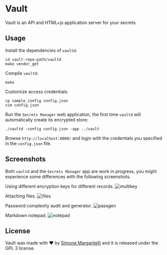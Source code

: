 # Vault

Vault is an API and HTML+js application server for your secrets.

## Usage

Install the dependencies of `vaultd`:

    cd vault-repo-path/vaultd
    make vendor_get
    
Compile `vaultd`:
    
    make

Customize access credentials:

    cp sample_config config.json
    vim config.json

Run the `Secrets Manager` web application, the first time `vaultd` will automatically create its encrypted store:

    ./vaultd -config config.json -app ../vault

Browse `http://localhost:8080/` and login with the credentials you specified in the `config.json` file.

## Screenshots

Both `vaultd` and the `Secrets Manager` app are work in progress, you might experience some differences with the following screenshots.

Using different encryption keys for different records.
![multikey](https://pbs.twimg.com/media/DQN8W1KWsAEP6bd.jpg:large)

Attaching files.
![files](https://pbs.twimg.com/media/DQN8vAtW0AEho6Z.jpg:large)

Password complexity audit and generator.
![passgen](https://pbs.twimg.com/media/DQN8vAiXkAA9x1z.jpg:large)

Markdown notepad.
![notepad](https://pbs.twimg.com/media/DQOmJ8tW4AE7W_H.jpg:large)

## License

Vault was made with ♥  by [Simone Margaritelli](https://www.evilsocket.net/) and it is released under the GPL 3 license.

